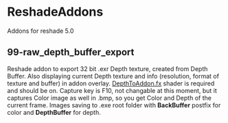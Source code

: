 # ReshadeAddons
Addons for reshade 5.0

## 99-raw_depth_buffer_export
Reshade addon to export 32 bit .exr Depth texture, created from Depth Buffer. Also displaying current Depth texture and info (resolution, format of texture and buffer) in addon overlay. [DepthToAddon.fx](https://github.com/murchalloo/murchFX/blob/main/Shaders/DepthToAddon.fx) shader is required and should be on. Capture key is F10, not changable at this moment, but it captures Color image as well in .bmp, so you get Color and Depth of the current frame. Images saving to .exe root folder with **BackBuffer** postfix for color and **DepthBuffer** for depth.
